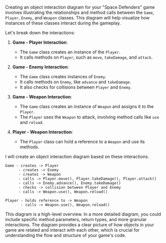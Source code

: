 Creating an object interaction diagram for your "Space Defenders" game involves illustrating the relationships and method calls between the `Game`, `Player`, `Enemy`, and `Weapon` classes. 
This diagram will help visualize how instances of these classes interact during the gameplay. 

Let's break down the interactions:

1. **Game - Player Interaction**:
   - The `Game` class creates an instance of the `Player`.
   - It calls methods on `Player`, such as `move`, `takeDamage`, and `attack`.

2. **Game - Enemy Interaction**:
   - The `Game` class creates instances of `Enemy`.
   - It calls methods on `Enemy`, like `advance` and `takeDamage`.
   - It also checks for collisions between `Player` and `Enemy`.

3. **Game - Weapon Interaction**:
   - The `Game` class creates an instance of `Weapon` and assigns it to the `Player`.
   - The `Player` uses the `Weapon` to attack, involving method calls like `use` and `reload`.

4. **Player - Weapon Interaction**:
   - The `Player` class can hold a reference to a `Weapon` and use its methods.

I will create an object interaction diagram based on these interactions.

```plaintext
Game - creates -> Player
      - creates -> Enemy
      - creates -> Weapon
      - calls -> Player.move(), Player.takeDamage(), Player.attack()
      - calls -> Enemy.advance(), Enemy.takeDamage()
      - checks -> collision between Player and Enemy
      - calls -> Weapon.use(), Weapon.reload()

Player - holds reference to -> Weapon
       - calls -> Weapon.use(), Weapon.reload()
```

This diagram is a high-level overview. In a more detailed diagram, you could include specific method parameters, return types, and more granular interactions. The diagram provides a clear picture of how objects in your game are related and interact with each other, which is crucial for understanding the flow and structure of your game's code.
